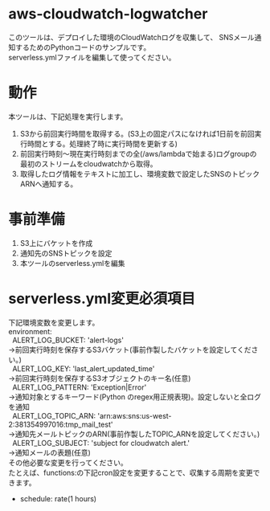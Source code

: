 # aws-cloudwatch-logwatcher

このツールは、デプロイした環境のCloudWatchログを収集して、
SNSメール通知するためのPythonコードのサンプルです。<br>
serverless.ymlファイルを編集して使ってください。

# 動作<br>
本ツールは、下記処理を実行します。<br>
1. S3から前回実行時間を取得する。(S3上の固定パスになければ1日前を前回実行時間とする。処理終了時に実行時間を更新する)
2. 前回実行時刻～現在実行時刻までの全(/aws/lambdaで始まる)ログgroupの最初のストリームをcloudwatchから取得。
3. 取得したログ情報をテキストに加工し、環境変数で設定したSNSのトピックARNへ通知する。

# 事前準備<br>
1. S3上にバケットを作成
2. 通知先のSNSトピックを設定
3. 本ツールのserverless.ymlを編集

# serverless.yml変更必須項目<br>
下記環境変数を変更します。<br>
environment:<br>
    ALERT_LOG_BUCKET: 'alert-logs'<br>→前回実行時刻を保存するS3バケット(事前作製したバケットを設定してください。)<br>
    ALERT_LOG_KEY: 'last_alert_updated_time'<br>→前回実行時刻を保存するS3オブジェクトのキー名(任意)<br>
    ALERT_LOG_PATTERN: 'Exception|Error'<br>→通知対象とするキーワード(Python のregex用正規表現)。設定しないと全ログを通知<br>
    ALERT_LOG_TOPIC_ARN: 'arn:aws:sns:us-west-2:381354997016:tmp_mail_test'<br>→通知先メールトピックのARN(事前作製したTOPIC_ARNを設定してください。)<br>
    ALERT_LOG_SUBJECT: 'subject for cloudwatch alert.'<br>→通知メールの表題(任意)<br>
その他必要な変更を行ってください。<br>
たとえば、functions:の下記cron設定を変更することで、収集する周期を変更できます。
- schedule: rate(1 hours)
